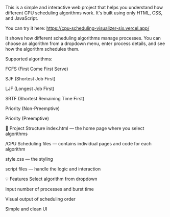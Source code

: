 This is a simple and interactive web project that helps you understand how different CPU scheduling algorithms work. It's built using only HTML, CSS, and JavaScript.

You can try it here:
https://cpu-scheduling-visualizer-six.vercel.app/

It shows how different scheduling algorithms manage processes. You can choose an algorithm from a dropdown menu, enter process details, and see how the algorithm schedules them.

Supported algorithms:

FCFS (First Come First Serve)

SJF (Shortest Job First)

LJF (Longest Job First)

SRTF (Shortest Remaining Time First)

Priority (Non-Preemptive)

Priority (Preemptive)

📁 Project Structure
index.html — the home page where you select algorithms

/CPU Scheduling files — contains individual pages and code for each algorithm

style.css — the styling

script files — handle the logic and interaction

💡 Features
Select algorithm from dropdown

Input number of processes and burst time

Visual output of scheduling order

Simple and clean UI
